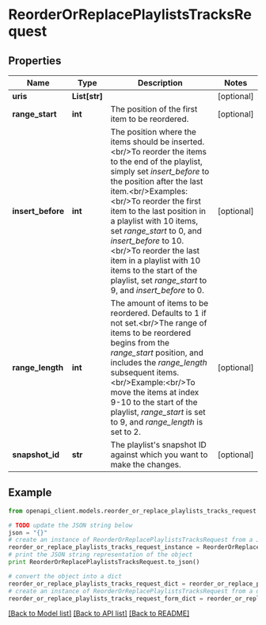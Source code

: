 # ReorderOrReplacePlaylistsTracksRequest


## Properties
Name | Type | Description | Notes
------------ | ------------- | ------------- | -------------
**uris** | **List[str]** |  | [optional] 
**range_start** | **int** | The position of the first item to be reordered.  | [optional] 
**insert_before** | **int** | The position where the items should be inserted.&lt;br/&gt;To reorder the items to the end of the playlist, simply set _insert_before_ to the position after the last item.&lt;br/&gt;Examples:&lt;br/&gt;To reorder the first item to the last position in a playlist with 10 items, set _range_start_ to 0, and _insert_before_ to 10.&lt;br/&gt;To reorder the last item in a playlist with 10 items to the start of the playlist, set _range_start_ to 9, and _insert_before_ to 0.  | [optional] 
**range_length** | **int** | The amount of items to be reordered. Defaults to 1 if not set.&lt;br/&gt;The range of items to be reordered begins from the _range_start_ position, and includes the _range_length_ subsequent items.&lt;br/&gt;Example:&lt;br/&gt;To move the items at index 9-10 to the start of the playlist, _range_start_ is set to 9, and _range_length_ is set to 2.  | [optional] 
**snapshot_id** | **str** | The playlist&#39;s snapshot ID against which you want to make the changes.  | [optional] 

## Example

```python
from openapi_client.models.reorder_or_replace_playlists_tracks_request import ReorderOrReplacePlaylistsTracksRequest

# TODO update the JSON string below
json = "{}"
# create an instance of ReorderOrReplacePlaylistsTracksRequest from a JSON string
reorder_or_replace_playlists_tracks_request_instance = ReorderOrReplacePlaylistsTracksRequest.from_json(json)
# print the JSON string representation of the object
print ReorderOrReplacePlaylistsTracksRequest.to_json()

# convert the object into a dict
reorder_or_replace_playlists_tracks_request_dict = reorder_or_replace_playlists_tracks_request_instance.to_dict()
# create an instance of ReorderOrReplacePlaylistsTracksRequest from a dict
reorder_or_replace_playlists_tracks_request_form_dict = reorder_or_replace_playlists_tracks_request.from_dict(reorder_or_replace_playlists_tracks_request_dict)
```
[[Back to Model list]](../README.md#documentation-for-models) [[Back to API list]](../README.md#documentation-for-api-endpoints) [[Back to README]](../README.md)


